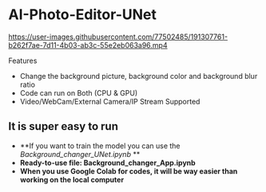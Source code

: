 # AI-Photo-Editor-UNet



https://user-images.githubusercontent.com/77502485/191307761-b262f7ae-7d11-4b03-ab3c-55e2eb063a96.mp4

Features
* Change the background picture, background color and background blur ratio
* Code can run on Both (CPU & GPU)
* Video/WebCam/External Camera/IP Stream Supported

## It is super easy to run
* **If you want to train the model you can use the *Background_changer_UNet.ipynb* **
* **Ready-to-use file: Background_changer_App.ipynb**
* **When you use Google Colab for codes, it will be way easier than working on the local computer**
